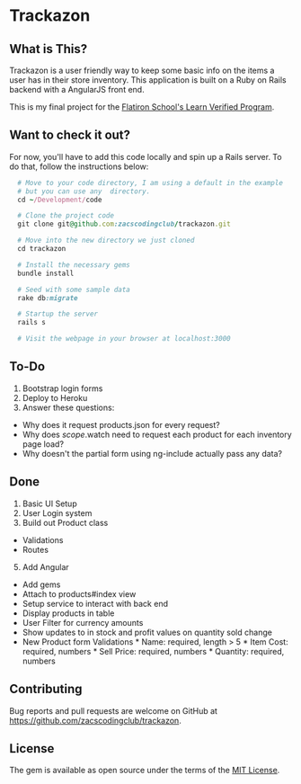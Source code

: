 # Trackazon

## What is This?

Trackazon is a user friendly way to keep some basic info on the items a user has in their store inventory.  This application is built on a Ruby on Rails backend with a AngularJS front end.

This is my final project for the [Flatiron School's Learn Verified Program](http://learn.co/with/zacscodingclub).

## Want to check it out?
For now, you'll have to add this code locally and spin up a Rails server.  To do that, follow the instructions below:

```ruby
  # Move to your code directory, I am using a default in the example
  # but you can use any  directory.
  cd ~/Development/code

  # Clone the project code
  git clone git@github.com:zacscodingclub/trackazon.git

  # Move into the new directory we just cloned
  cd trackazon

  # Install the necessary gems
  bundle install

  # Seed with some sample data
  rake db:migrate

  # Startup the server
  rails s

  # Visit the webpage in your browser at localhost:3000
```

## To-Do
1. Bootstrap login forms
2. Deploy to Heroku
3. Answer these questions:
  * Why does it request products.json for every request?
  * Why does $scope.$watch need to request each product for each inventory page load?
  * Why doesn't the partial form using ng-include actually pass any data?

## Done
1. Basic UI Setup
2. User Login system
3. Build out Product class
  *  Validations
  *  Routes

5. Add Angular
  *  Add gems
  *  Attach to products#index view
  *  Setup service to interact with back end
  *  Display products in table
  *  User Filter for currency amounts
  *  Show updates to in stock and profit values on quantity sold change
  *  New Product form Validations
    *  Name: required, length > 5
    *  Item Cost: required, numbers
    *  Sell Price: required, numbers
    *  Quantity: required, numbers

## Contributing

Bug reports and pull requests are welcome on GitHub at https://github.com/zacscodingclub/trackazon.


## License

The gem is available as open source under the terms of the [MIT License](http://opensource.org/licenses/MIT).
